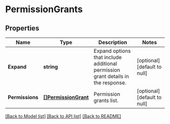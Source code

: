# PermissionGrants

## Properties
Name | Type | Description | Notes
------------ | ------------- | ------------- | -------------
**Expand** | **string** | Expand options that include additional permission grant details in the response. | [optional] [default to null]
**Permissions** | [**[]PermissionGrant**](PermissionGrant.md) | Permission grants list. | [optional] [default to null]

[[Back to Model list]](../README.md#documentation-for-models) [[Back to API list]](../README.md#documentation-for-api-endpoints) [[Back to README]](../README.md)

